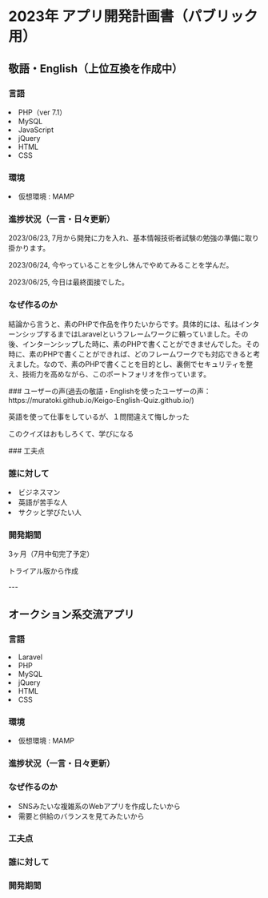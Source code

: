 # 2023年 アプリ開発計画書（パブリック用）

## 敬語・English（上位互換を作成中）
### 言語
<li>PHP（ver 7.1）</li>
<li>MySQL</li>
<li>JavaScript</li>
<li>jQuery</li>
<li>HTML</li>
<li>CSS</li>

### 環境 
<li>仮想環境 : MAMP</li>

### 進捗状況（一言・日々更新）
<p>2023/06/23, 7月から開発に力を入れ、基本情報技術者試験の勉強の準備に取り掛かります。</p>
<p>2023/06/24, 今やっていることを少し休んでやめてみることを学んだ。</p>
<p>2023/06/25, 今日は最終面接でした。</p>

### なぜ作るのか
<p>結論から言うと、素のPHPで作品を作りたいからです。具体的には、私はインターンシップするまではLaravelというフレームワークに頼っていました。その後、インターンシップした時に、素のPHPで書くことができませんでした。その時に、素のPHPで書くことができれば、どのフレームワークでも対応できると考えました。なので、素のPHPで書くことを目的とし、裏側でセキュリティを整え、技術力を高めながら、このポートフォリオを作っています。</p>
### ユーザーの声(過去の敬語・Englishを使ったユーザーの声：https://muratoki.github.io/Keigo-English-Quiz.github.io/)
<p>英語を使って仕事をしているが、１問間違えて悔しかった</p>
<p>このクイズはおもしろくて、学びになる</p>
### 工夫点

### 誰に対して
<li>ビジネスマン</li>
<li>英語が苦手な人</li>
<li>サクッと学びたい人</li>

### 開発期間
<p>3ヶ月（7月中旬完了予定）</p>
<p>トライアル版から作成</p>
---

## オークション系交流アプリ
### 言語
<li>Laravel</li>
<li>PHP</li>
<li>MySQL</li>
<li>jQuery</li>
<li>HTML</li>
<li>CSS</li>

### 環境 
<li>仮想環境 : MAMP</li>

### 進捗状況（一言・日々更新）

### なぜ作るのか
<li>SNSみたいな複雑系のWebアプリを作成したいから</li>
<li>需要と供給のバランスを見てみたいから</li>

### 工夫点

### 誰に対して

### 開発期間
